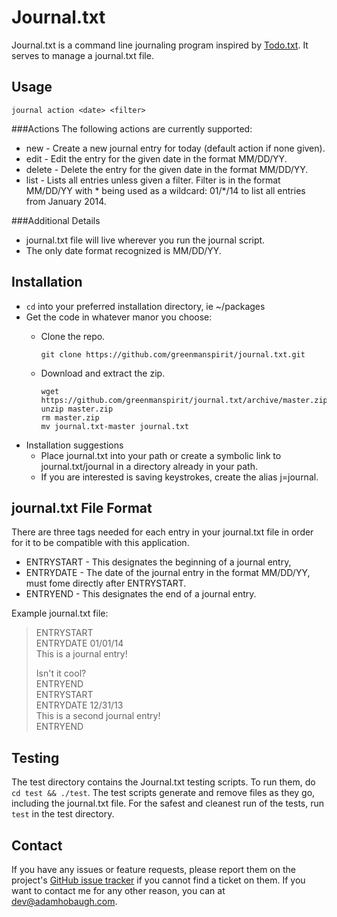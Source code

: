 Journal.txt
===========
Journal.txt is a command line journaling program inspired by [Todo.txt](http://todotxt.com). It serves to manage a journal.txt file.

Usage
-----
`journal action <date> <filter>`

###Actions
The following actions are currently supported:

* new - Create a new journal entry for today (default action if none given).
* edit - Edit the entry for the given date in the format MM/DD/YY.
* delete - Delete the entry for the given date in the format MM/DD/YY.
* list - Lists all entries unless given a filter. Filter is in the format MM/DD/YY with \* being used as a wildcard: 01/\*/14 to list all entries from January 2014.


###Additional Details
* journal.txt file will live wherever you run the journal script.
* The only date format recognized is MM/DD/YY.

Installation
------------

* `cd` into your preferred installation directory, ie ~/packages
* Get the code in whatever manor you choose:
  * Clone the repo.

    ```
    git clone https://github.com/greenmanspirit/journal.txt.git
    ```
  * Download and extract the zip.

    ```
    wget https://github.com/greenmanspirit/journal.txt/archive/master.zip
    unzip master.zip
    rm master.zip
    mv journal.txt-master journal.txt
    ```
* Installation suggestions
  * Place journal.txt into your path or create a symbolic link to journal.txt/journal in a directory already in your path.
  * If you are interested is saving keystrokes, create the alias j=journal.

journal.txt File Format
-----------------------
There are three tags needed for each entry in your journal.txt file in order for it to be compatible with this application.

* ENTRYSTART - This designates the beginning of a journal entry,
* ENTRYDATE - The date of the journal entry in the format MM/DD/YY, must fome directly after ENTRYSTART.
* ENTRYEND - This designates the end of a journal entry.

Example journal.txt file:
> ENTRYSTART  
> ENTRYDATE 01/01/14  
> This is a journal entry!  
>
> Isn't it cool?  
> ENTRYEND  
> ENTRYSTART  
> ENTRYDATE 12/31/13  
> This is a second journal entry!  
> ENTRYEND

Testing
-------
The test directory contains the Journal.txt testing scripts. To run them, do `cd test && ./test`. The test scripts generate and remove files as they go, including the journal.txt file. For the safest and cleanest run of the tests, run `test` in the test directory.

Contact
-------
If you have any issues or feature requests, please report them on the project's [GitHub issue tracker](https://github.com/greenmanspirit/journal.txt/issues) if you cannot find a ticket on them. If you want to contact me for any other reason, you can at <dev@adamhobaugh.com>.
